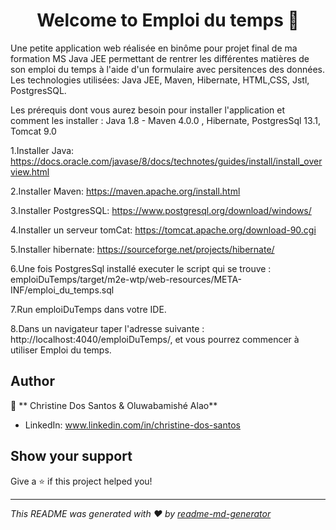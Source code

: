 <h1 align="center">Welcome to Emploi du temps 👋</h1>
<p> Une petite application web réalisée en binôme pour projet final de ma formation MS Java JEE permettant de rentrer les différentes matières de son emploi du temps à l'aide d'un formulaire avec persitences des données. 
Les technologies utilisées: Java JEE, Maven, Hibernate, HTML,CSS, Jstl, PostgresSQL.
</p>

>

Les prérequis dont vous aurez besoin pour installer l'application et comment les installer :
Java 1.8 - Maven 4.0.0 , Hibernate, PostgresSql 13.1, Tomcat 9.0

  1.Installer Java:
  https://docs.oracle.com/javase/8/docs/technotes/guides/install/install_overview.html

  2.Installer Maven:
  https://maven.apache.org/install.html

  3.Installer PostgresSQL:
  https://www.postgresql.org/download/windows/

  4.Installer un serveur tomCat:
  https://tomcat.apache.org/download-90.cgi

  5.Installer hibernate:
  https://sourceforge.net/projects/hibernate/

  6.Une fois PostgresSql installé executer le script qui se trouve : emploiDuTemps/target/m2e-wtp/web-resources/META-INF/emploi_du_temps.sql

  7.Run emploiDuTemps dans votre IDE.

  8.Dans un navigateur taper l'adresse suivante : http://localhost:4040/emploiDuTemps/, et vous pourrez commencer à utiliser Emploi du temps.

## Author

👤 ** Christine Dos Santos & Oluwabamishé Alao**

* LinkedIn: www.linkedin.com/in/christine-dos-santos

## Show your support

Give a ⭐️ if this project helped you!

***
_This README was generated with ❤️ by [readme-md-generator](https://github.com/kefranabg/readme-md-generator)_
